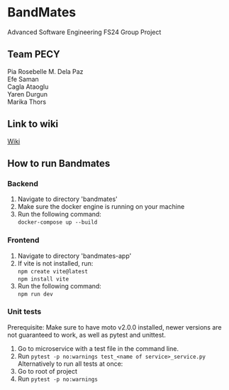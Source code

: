 # BandMates
Advanced Software Engineering FS24 Group Project

## Team PECY
Pia Rosebelle M. Dela Paz \
Efe Saman \
Cagla Ataoglu \
Yaren Durgun \
Marika Thors

## Link to wiki
[Wiki](https://github.com/cagla-ataoglu/bandmates/wiki)

## How to run Bandmates
### Backend
1. Navigate to directory 'bandmates'
2. Make sure the docker engine is running on your machine
3. Run the following command: \
  `docker-compose up --build`

### Frontend
1. Navigate to directory 'bandmates-app'
2. If vite is not installed, run: \
   `npm create vite@latest` \
   `npm install vite`
3. Run the following command: \
   `npm run dev`


### Unit tests
Prerequisite: Make sure to have moto v2.0.0 installed, newer versions are not guaranteed to work, as well as pytest and unittest.
1. Go to microservice with a test file in the command line.
2. Run `pytest -p no:warnings test_<name of service>_service.py`
Alternatively to run all tests at once:
1. Go to root of project
2. Run `pytest -p no:warnings`
